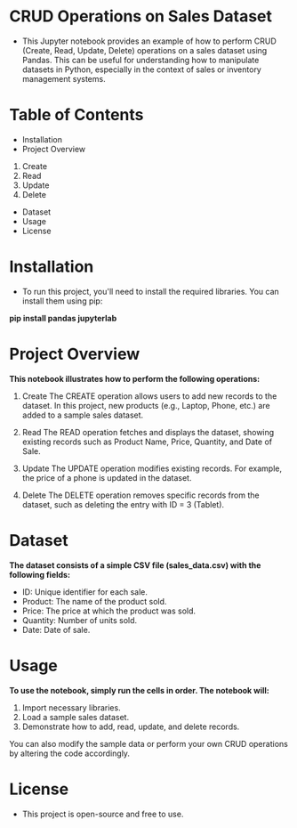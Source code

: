 # CRUD Operations on Sales Dataset
* This Jupyter notebook provides an example of how to perform CRUD (Create, Read, Update, Delete) operations on a sales dataset using Pandas. This can be useful for understanding how to manipulate datasets in Python, especially in the context of sales or inventory management systems.

# Table of Contents
* Installation
* Project Overview
1. Create
2. Read
3. Update
4. Delete
* Dataset
* Usage
* License
 
# Installation
* To run this project, you'll need to install the required libraries. You can install them using pip:

**pip install pandas jupyterlab**

# Project Overview
**This notebook illustrates how to perform the following operations:**

1. Create
The CREATE operation allows users to add new records to the dataset. In this project, new products (e.g., Laptop, Phone, etc.) are added to a sample sales dataset.

2. Read
The READ operation fetches and displays the dataset, showing existing records such as Product Name, Price, Quantity, and Date of Sale.

3. Update
The UPDATE operation modifies existing records. For example, the price of a phone is updated in the dataset.

4. Delete
The DELETE operation removes specific records from the dataset, such as deleting the entry with ID = 3 (Tablet).

# Dataset
**The dataset consists of a simple CSV file (sales_data.csv) with the following fields:**

* ID: Unique identifier for each sale.
* Product: The name of the product sold.
* Price: The price at which the product was sold.
* Quantity: Number of units sold.
* Date: Date of sale.
  
# Usage
**To use the notebook, simply run the cells in order. The notebook will:**

1. Import necessary libraries.
2. Load a sample sales dataset.
3. Demonstrate how to add, read, update, and delete records.
   
You can also modify the sample data or perform your own CRUD operations by altering the code accordingly.

# License
* This project is open-source and free to use.
